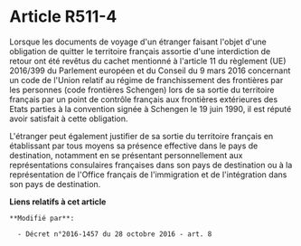 # Article R511-4

Lorsque les documents de voyage d'un étranger faisant l'objet d'une obligation de quitter le territoire français assortie
d'une interdiction de retour ont été revêtus du cachet mentionné à  l'article 11 du règlement (UE) 2016/399 du Parlement
européen et du  Conseil du 9 mars 2016 concernant un code de l'Union relatif au régime  de franchissement des frontières par
les personnes (code frontières  Schengen)  lors de sa sortie du territoire français par un point de contrôle français aux
frontières extérieures des Etats parties à la convention signée à Schengen le 19 juin 1990, il est réputé avoir satisfait à
cette obligation. 

L'étranger peut également justifier de sa sortie du territoire français en établissant par tous moyens sa présence effective
dans le pays de destination, notamment en se présentant personnellement aux représentations consulaires françaises dans son
pays de destination ou à la représentation de l'Office français de l'immigration et de l'intégration dans son pays de
destination.

**Liens relatifs à cet article**

	**Modifié par**:

	  - Décret n°2016-1457 du 28 octobre 2016 - art. 8
